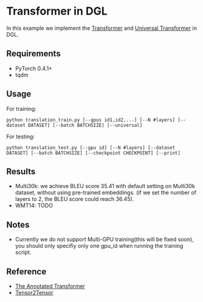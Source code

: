 # Transformer in DGL
In this example we implement the [Transformer](https://arxiv.org/pdf/1706.03762.pdf) and [Universal Transformer](https://arxiv.org/abs/1807.03819) in DGL.

## Requirements

- PyTorch 0.4.1+
- tqdm

## Usage

For training:

    python translation_train.py [--gpus id1,id2,...] [--N #layers] [--dataset DATASET] [--batch BATCHSIZE] [--universal]

For testing:

    python translation_test.py [--gpu id] [--N #layers] [--dataset DATASET] [--batch BATCHSIZE] [--checkpoint CHECKPOINT] [--print]

## Results

- Multi30k: we achieve BLEU score 35.41 with default setting on Multi30k dataset, without using pre-trained embeddings. (if we set the number of layers to 2, the BLEU score could reach 36.45).
- WMT14: TODO

## Notes

- Currently we do not support Multi-GPU training(this will be fixed soon), you should only specifiy only one gpu\_id when running the training script.

## Reference

- [The Annotated Transformer](http://nlp.seas.harvard.edu/2018/04/03/attention.html)
- [Tensor2Tensor](https://github.com/tensorflow/tensor2tensor/blob/master/tensor2tensor/)
